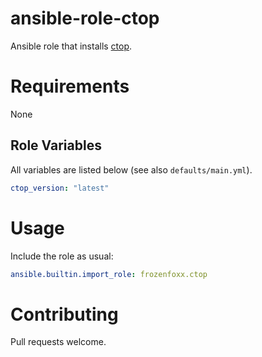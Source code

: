 # ansible-role-ctop

Ansible role that installs [ctop](https://github.com/bcicen/ctop).

# Requirements

None

## Role Variables

All variables are listed below (see also `defaults/main.yml`).

```yml
ctop_version: "latest"
```

# Usage

Include the role as usual:

```yml
ansible.builtin.import_role: frozenfoxx.ctop
```

# Contributing

Pull requests welcome.
